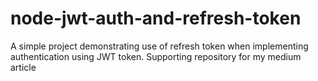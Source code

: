 # node-jwt-auth-and-refresh-token
A simple project demonstrating use of refresh token when implementing authentication using JWT token. Supporting repository for my medium article
